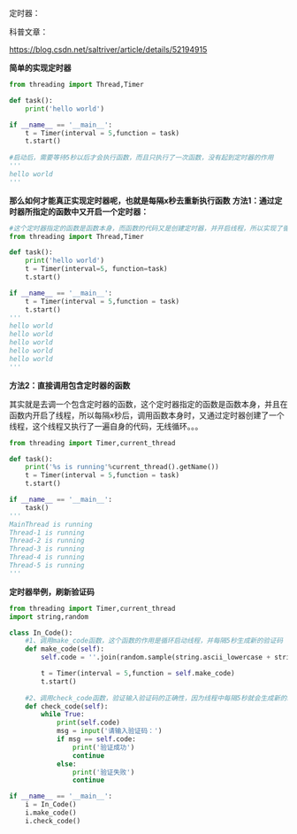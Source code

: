 定时器：

科普文章：

https://blog.csdn.net/saltriver/article/details/52194915

**简单的实现定时器**

```python
from threading import Thread,Timer

def task():
    print('hello world')

if __name__ == '__main__':
    t = Timer(interval = 5,function = task)
    t.start()
    
#启动后，需要等待5秒以后才会执行函数，而且只执行了一次函数，没有起到定时器的作用
'''
hello world
'''
```



**那么如何才能真正实现定时器呢，也就是每隔x秒去重新执行函数**
**方法1：通过定时器所指定的函数中又开启一个定时器：**

```python
#这个定时器指定的函数是函数本身，而函数的代码又是创建定时器，并开启线程，所以实现了循环输出“hello world”的效果
from threading import Thread,Timer

def task():
    print('hello world')
    t = Timer(interval=5, function=task)
    t.start()

if __name__ == '__main__':
    t = Timer(interval = 5,function = task)
    t.start()
'''
hello world
hello world
hello world
hello world
hello world
'''
```



**方法2：直接调用包含定时器的函数**

其实就是去调一个包含定时器的函数，这个定时器指定的函数是函数本身，并且在函数内开启了线程，所以每隔x秒后，调用函数本身时，又通过定时器创建了一个线程，这个线程又执行了一遍自身的代码，无线循环。。。

```python
from threading import Timer,current_thread

def task():
    print('%s is running'%current_thread().getName())
    t = Timer(interval = 5,function = task)
    t.start()

if __name__ == '__main__':
    task()
'''
MainThread is running
Thread-1 is running
Thread-2 is running
Thread-3 is running
Thread-4 is running
Thread-5 is running
'''
```



**定时器举例，刷新验证码**

```python
from threading import Timer,current_thread
import string,random

class In_Code():
    #1、调用make_code函数，这个函数的作用是循环启动线程，并每隔5秒生成新的验证码
    def make_code(self):
        self.code = ''.join(random.sample(string.ascii_lowercase + string.ascii_uppercase ,4))

        t = Timer(interval = 5,function = self.make_code)
        t.start()
	
    #2、调用check_code函数，验证输入验证码的正确性，因为线程中每隔5秒就会生成新的self.code，所以5秒后输入的验证码是不正确的
    def check_code(self):
        while True:
            print(self.code)
            msg = input('请输入验证码：')
            if msg == self.code:
                print('验证成功')
                continue
            else:
                print('验证失败')
                continue

if __name__ == '__main__':
    i = In_Code()
    i.make_code()
    i.check_code()
```


